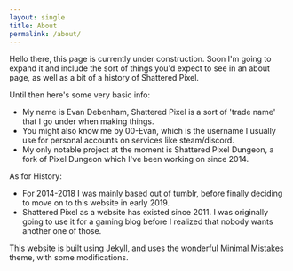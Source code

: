 ```yaml
---
layout: single
title: About
permalink: /about/
---
```


Hello there, this page is currently under construction. Soon I'm going to expand it and include the sort of things you'd expect to see in an about page, as well as a bit of a history of Shattered Pixel.

Until then here's some very basic info:

- My name is Evan Debenham, Shattered Pixel is a sort of 'trade name' that I go under when making things. 
- You might also know me by 00-Evan, which is the username I usually use for personal accounts on services like steam/discord.
- My only notable project at the moment is Shattered Pixel Dungeon, a fork of Pixel Dungeon which I've been working on since 2014.

As for History:

- For 2014-2018 I was mainly based out of tumblr, before finally deciding to move on to this website in early 2019.
- Shattered Pixel as a website has existed since 2011. I was originally going to use it for a gaming blog before I realized that nobody wants another one of those.

This website is built using [Jekyll](https://jekyllrb.com/), and uses the wonderful [Minimal Mistakes](https://mademistakes.com/work/minimal-mistakes-jekyll-theme/) theme, with some modifications.